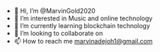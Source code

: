 - 👋 Hi, I’m @MarvinGold2020
- 👀 I’m interested in Music and online technology
- 🌱 I’m currently learning blockchain technology
- 💞️ I’m looking to collaborate on 
- 📫 How to reach me marvinadejoh1@gmail.com

<!---
MarvinGold2020/MarvinGold2020 is a ✨ special ✨ repository because its `README.md` (this file) appears on your GitHub profile.
You can click the Preview link to take a look at your changes.
--->
